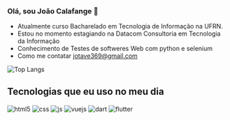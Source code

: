 ### Olá, sou João Calafange 👋
  - Atualmente curso Bacharelado em Tecnologia de Informação na UFRN.
  - Estou no momento estagiando na Datacom Consultoria em Tecnologia da Informação
  - Conhecimento de Testes de softweres Web com python e selenium
  - Como me contatar jotave369@gmail.com

  ![Top Langs](https://github-readme-stats.vercel.app/api/top-langs/?username=anuraghazra&layout=compact)

## Tecnologias que eu uso no meu dia
<div style="display: inline_block"<br/>
  <img align="center" alt="html5" src="https://img.shields.io/badge/HTML5-E34F26?style=for-the-badge&logo=html5&logoColor=white"/>
  <img align="center" alt="css" src="https://img.shields.io/badge/CSS-239120?&style=for-the-badge&logo=css3&logoColor=white"/>
  <img align="center" alt="js" src="https://img.shields.io/badge/JavaScript-F7DF1E?style=for-the-badge&logo=javascript&logoColor=black"/>
  <img align="center" alt="vuejs" src="https://img.shields.io/badge/Vue.js-35495E?style=for-the-badge&logo=vue.js&logoColor=4FC08D"/>
  <img align="center" alt="dart" src="https://img.shields.io/badge/dart-%230175C2.svg?style=for-the-badge&logo=dart&logoColor=white"/>
   <img align="center" alt="flutter" src="https://img.shields.io/badge/Flutter-%2302569B.svg?style=for-the-badge&logo=Flutter&logoColor=white"/>
</div>
